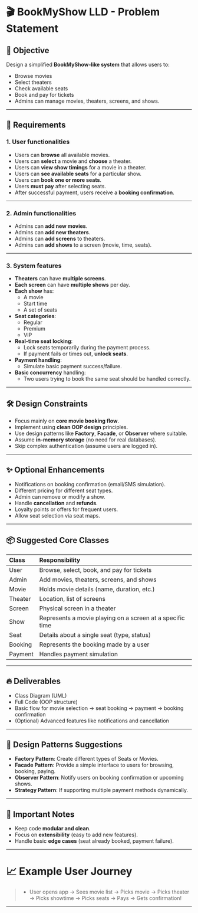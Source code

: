 # 🎬 BookMyShow LLD - Problem Statement

## 🎯 Objective
Design a simplified **BookMyShow-like system** that allows users to:
- Browse movies
- Select theaters
- Check available seats
- Book and pay for tickets
- Admins can manage movies, theaters, screens, and shows.

---

## 🧩 Requirements

### 1. User functionalities
- Users can **browse** all available movies.
- Users can **select** a movie and **choose** a theater.
- Users can **view show timings** for a movie in a theater.
- Users can **see available seats** for a particular show.
- Users can **book one or more seats**.
- Users **must pay** after selecting seats.
- After successful payment, users receive a **booking confirmation**.

---

### 2. Admin functionalities
- Admins can **add new movies**.
- Admins can **add new theaters**.
- Admins can **add screens** to theaters.
- Admins can **add shows** to a screen (movie, time, seats).

---

### 3. System features
- **Theaters** can have **multiple screens**.
- **Each screen** can have **multiple shows** per day.
- **Each show** has:
  - A movie
  - Start time
  - A set of seats
- **Seat categories**:
  - Regular
  - Premium
  - VIP
- **Real-time seat locking**:
  - Lock seats temporarily during the payment process.
  - If payment fails or times out, **unlock seats**.
- **Payment handling**:
  - Simulate basic payment success/failure.
- **Basic concurrency** handling:
  - Two users trying to book the same seat should be handled correctly.

---

## 🛠️ Design Constraints
- Focus mainly on **core movie booking flow**.
- Implement using **clean OOP design** principles.
- Use design patterns like **Factory**, **Facade**, or **Observer** where suitable.
- Assume **in-memory storage** (no need for real databases).
- Skip complex authentication (assume users are logged in).

---

## ✨ Optional Enhancements
- Notifications on booking confirmation (email/SMS simulation).
- Different pricing for different seat types.
- Admin can remove or modify a show.
- Handle **cancellation** and **refunds**.
- Loyalty points or offers for frequent users.
- Allow seat selection via seat maps.

---

## 📦 Suggested Core Classes

| Class | Responsibility |
|:------|:----------------|
| User | Browse, select, book, and pay for tickets |
| Admin | Add movies, theaters, screens, and shows |
| Movie | Holds movie details (name, duration, etc.) |
| Theater | Location, list of screens |
| Screen | Physical screen in a theater |
| Show | Represents a movie playing on a screen at a specific time |
| Seat | Details about a single seat (type, status) |
| Booking | Represents the booking made by a user |
| Payment | Handles payment simulation |

---

## 🔥 Deliverables
- Class Diagram (UML)
- Full Code (OOP structure)
- Basic flow for movie selection → seat booking → payment → booking confirmation
- (Optional) Advanced features like notifications and cancellation

---

## 🧠 Design Patterns Suggestions
- **Factory Pattern**: Create different types of Seats or Movies.
- **Facade Pattern**: Provide a simple interface to users for browsing, booking, paying.
- **Observer Pattern**: Notify users on booking confirmation or upcoming shows.
- **Strategy Pattern**: If supporting multiple payment methods dynamically.

---

## 📑 Important Notes
- Keep code **modular and clean**.
- Focus on **extensibility** (easy to add new features).
- Handle basic **edge cases** (seat already booked, payment failure).

---

# 📈 Example User Journey
> - User opens app → Sees movie list → Picks movie → Picks theater → Picks showtime → Picks seats → Pays → Gets confirmation!

---

